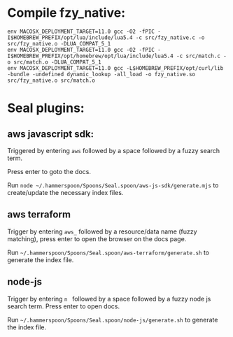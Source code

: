 # Compile fzy_native:

```
env MACOSX_DEPLOYMENT_TARGET=11.0 gcc -O2 -fPIC -I$HOMEBREW_PREFIX/opt/lua/include/lua5.4 -c src/fzy_native.c -o src/fzy_native.o -DLUA_COMPAT_5_1
env MACOSX_DEPLOYMENT_TARGET=11.0 gcc -O2 -fPIC -I$HOMEBREW_PREFIX/opt/homebrew/opt/lua/include/lua5.4 -c src/match.c -o src/match.o -DLUA_COMPAT_5_1
env MACOSX_DEPLOYMENT_TARGET=11.0 gcc -L$HOMEBREW_PREFIX/opt/curl/lib -bundle -undefined dynamic_lookup -all_load -o fzy_native.so src/fzy_native.o src/match.o
```

# Seal plugins:



## aws javascript sdk:

Triggered by entering `aws` followed by a space followed by a fuzzy search term. 

Press enter to goto the docs.

Run `node ~/.hammerspoon/Spoons/Seal.spoon/aws-js-sdk/generate.mjs` to create/update the necessary index files.



## aws terraform

Trigger by entering `aws_` followed by a resource/data name (fuzzy matching), press enter to open the browser on the docs page.

Run `~/.hammerspoon/Spoons/Seal.spoon/aws-terraform/generate.sh` to generate the index file.



## node-js

Trigger by entering `n ` followed by a space followed by a fuzzy node js search term. Press enter to open docs.

Run `~/.hammerspoon/Spoons/Seal.spoon/node-js/generate.sh` to generate the index file.
